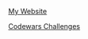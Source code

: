 [My Website](https://lucieyarish.github.io)

[Codewars Challenges](https://github.com/lucieyarish/codewars)

